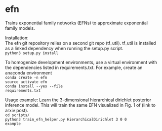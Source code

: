 # efn
Trains exponential family networks (EFNs) to approximate exponential family models.

Installation: <br/>
The efn git repository relies on a second git repo (tf_util).  tf_util is installed</br>
as a linked dependency when running the setup.py script.</br>
<code>python3 setup.py install </code>

To homogenize development environments, use a virtual environment with the
dependencies listed in requirements.txt.  For example, create an anaconda
environment </br>
<code>conda create -n efn</code> </br>
<code>source activate efn</code> </br>
<code>conda install --yes --file requirements.txt</code> </br>

Usage example:
Learn the 3-dimensional hierarchical dirichlet posterior inference model.  This will
train the same EFN visualized in Fig. 1 of (link to arxiv post). </br>
<code>cd scripts/</code> </br>
<code>python3 train_efn_helper.py HierarchicalDirichlet 3 0 0 example</code> </br>
